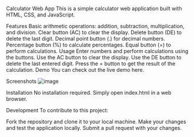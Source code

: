 Calculator Web App
This is a simple calculator web application built with HTML, CSS, and JavaScript.

Features
Basic arithmetic operations: addition, subtraction, multiplication, and division.
Clear button (AC) to clear the display.
Delete button (DE) to delete the last digit.
Decimal point button (.) for decimal numbers.
Percentage button (%) to calculate percentages.
Equal button (=) to perform calculations.
Usage
Enter numbers and perform calculations using the buttons.
Use the AC button to clear the display.
Use the DE button to delete the last entered digit.
Press the = button to get the result of the calculation.
Demo
You can check out the live demo here.

Screenshots
![image](https://github.com/Ramalingeswar1/MyProjects/assets/168768878/8f72f0b7-e2a3-4472-8d53-a66522a227c0)


Installation
No installation required. Simply open index.html in a web browser.

Development
To contribute to this project:

Fork the repository and clone it to your local machine.
Make your changes and test the application locally.
Submit a pull request with your changes.
